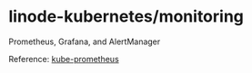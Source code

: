 # linode-kubernetes/monitoring
Prometheus, Grafana, and AlertManager

Reference:
[kube-prometheus](https://github.com/coreos/kube-prometheus)
